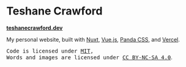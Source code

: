 # Teshane Crawford

**[teshanecrawford.dev](https://teshanecrawford.dev)**

My personal website, built with [Nuxt](https://nuxt.com/), [Vue.js](https://vuejs.org/), [Panda CSS](https://panda-css.com/), and [Vercel](https://www.vercel.com/).
<br>

<samp>Code is licensed under <a href='./LICENSE'>MIT</a>,<br> Words and images are licensed under <a href='https://creativecommons.org/licenses/by-nc-sa/4.0/'>CC BY-NC-SA 4.0</a></samp>.